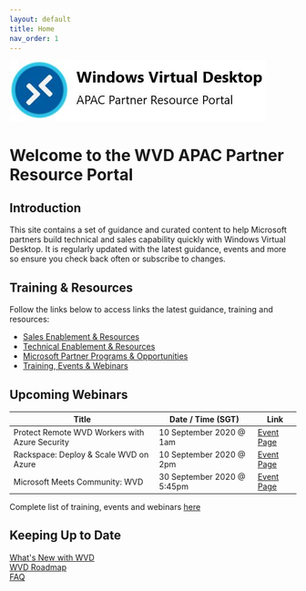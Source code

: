 ```yaml
---
layout: default
title: Home
nav_order: 1
---
```


![WVD APAC](/images/wvdlogo.jpg "Windows Virtual Desktop")  
# Welcome to the WVD APAC Partner Resource Portal

## Introduction
This site contains a set of guidance and curated content to help Microsoft partners build technical and sales capability quickly with Windows Virtual Desktop. It is regularly updated with the latest guidance, events and more so ensure you check back often or subscribe to changes.

## Training & Resources
Follow the links below to access links the latest guidance, training and resources:  
- [Sales Enablement & Resources](sales.md)  
- [Technical Enablement & Resources](/tech/index.md)  
- [Microsoft Partner Programs & Opportunities](partner.md)  
- [Training, Events & Webinars](training.md)  



## Upcoming Webinars

| Title                                | Date / Time (SGT)         | Link                                                     |
| ------------------------------------ | ------------------------- |--------------------------------------------------------- |
| Protect Remote WVD Workers with Azure Security | 10 September 2020 @ 1am | [Event Page](https://info.microsoft.com/ww-landing-azure-webinar-series-protect-remote-workers-with-azure-network-security-solutions.html) |
| Rackspace: Deploy & Scale WVD on Azure | 10 September 2020 @ 2pm | [Event Page](https://www.brighttalk.com/webcast/17680/434611) | 
| Microsoft Meets Community: WVD   | 30 September 2020 @ 5:45pm | [Event Page](https://aka.ms/wvdevent2020)                |  

Complete list of training, events and webinars [here](training.md)


## Keeping Up to Date
[What's New with WVD](https://aka.ms/wvdwhatsnew)  
[WVD Roadmap](https://aka.ms/wvdroadmap)  
[FAQ](https://docs.microsoft.com/en-us/azure/virtual-desktop/faq)  

